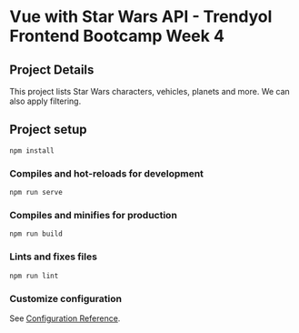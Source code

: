 # Vue with Star Wars API - Trendyol Frontend Bootcamp Week 4

## Project Details

This project lists Star Wars characters, vehicles, planets and more. We can also apply filtering.

## Project setup
```
npm install
```

### Compiles and hot-reloads for development
```
npm run serve
```

### Compiles and minifies for production
```
npm run build
```

### Lints and fixes files
```
npm run lint
```

### Customize configuration
See [Configuration Reference](https://cli.vuejs.org/config/).
